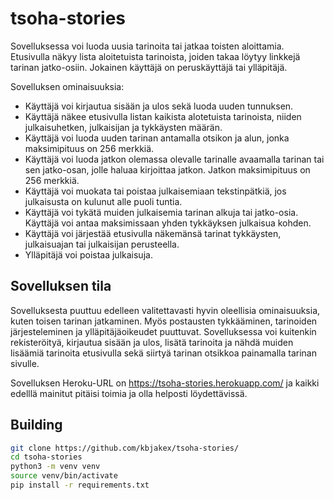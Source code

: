 # tsoha-stories

Sovelluksessa voi luoda uusia tarinoita tai jatkaa toisten aloittamia. Etusivulla näkyy lista aloitetuista tarinoista, joiden takaa löytyy linkkejä tarinan jatko-osiin. Jokainen käyttäjä on peruskäyttäjä tai ylläpitäjä.

Sovelluksen ominaisuuksia:
* Käyttäjä voi kirjautua sisään ja ulos sekä luoda uuden tunnuksen.
* Käyttäjä näkee etusivulla listan kaikista alotetuista tarinoista, niiden julkaisuhetken, julkaisijan ja tykkäysten määrän.
* Käyttäjä voi luoda uuden tarinan antamalla otsikon ja alun, jonka maksimipituus on 256 merkkiä.
* Käyttäjä voi luoda jatkon olemassa olevalle tarinalle avaamalla tarinan tai sen jatko-osan, jolle haluaa kirjoittaa jatkon. Jatkon maksimipituus on 256 merkkiä.
* Käyttäjä voi muokata tai poistaa julkaisemiaan tekstinpätkiä, jos julkaisusta on kulunut alle puoli tuntia.
* Käyttäjä voi tykätä muiden julkaisemia tarinan alkuja tai jatko-osia. Käyttäjä voi antaa maksimissaan yhden tykkäyksen julkaisua kohden.
* Käyttäjä voi järjestää etusivulla näkemänsä tarinat tykkäysten, julkaisuajan tai julkaisijan perusteella.
* Ylläpitäjä voi poistaa julkaisuja.

## Sovelluksen tila

Sovelluksesta puuttuu edelleen valitettavasti hyvin oleellisia ominaisuuksia, kuten toisen tarinan jatkaminen. Myös postausten tykkääminen, tarinoiden järjesteleminen ja ylläpitäjäoikeudet puuttuvat. Sovelluksessa voi kuitenkin rekisteröityä, kirjautua sisään ja ulos, lisätä tarinoita ja nähdä muiden lisäämiä tarinoita etusivulla sekä siirtyä tarinan otsikkoa painamalla tarinan sivulle.

Sovelluksen Heroku-URL on https://tsoha-stories.herokuapp.com/ ja kaikki edelllä mainitut pitäisi toimia ja olla helposti löydettävissä.

## Building

```bash
git clone https://github.com/kbjakex/tsoha-stories/
cd tsoha-stories
python3 -m venv venv
source venv/bin/activate
pip install -r requirements.txt
```
